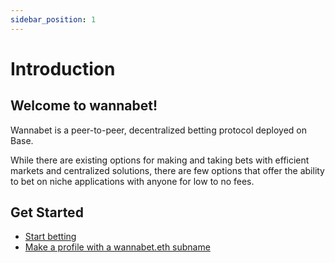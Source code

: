 ```yaml
---
sidebar_position: 1
---
```


# Introduction

## Welcome to wannabet!

Wannabet is a peer-to-peer, decentralized betting protocol deployed on Base.

While there are existing options for making and taking bets with efficient markets and centralized solutions, there are few options that offer the ability to bet on niche applications with anyone for low to no fees.

## Get Started

- [Start betting](/docs/guides/bet)
- [Make a profile with a wannabet.eth subname](/docs/guides/set-a-subname)

